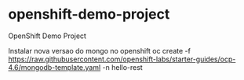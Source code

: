 # openshift-demo-project
OpenShift Demo Project

Instalar nova versao do mongo no openshift
oc create -f https://raw.githubusercontent.com/openshift-labs/starter-guides/ocp-4.6/mongodb-template.yaml -n hello-rest
